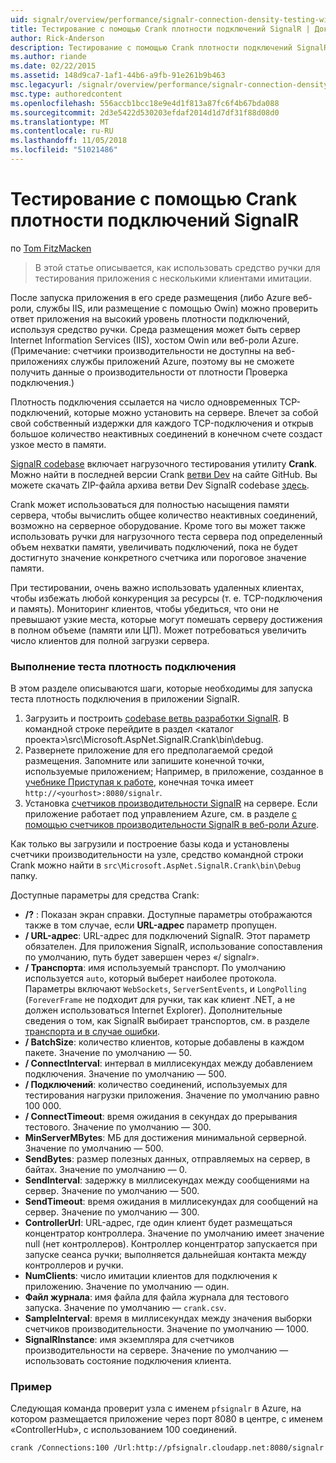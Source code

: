 ```yaml
---
uid: signalr/overview/performance/signalr-connection-density-testing-with-crank
title: Тестирование с помощью Crank плотности подключений SignalR | Документация Майкрософт
author: Rick-Anderson
description: Тестирование с помощью Crank плотности подключений SignalR
ms.author: riande
ms.date: 02/22/2015
ms.assetid: 148d9ca7-1af1-44b6-a9fb-91e261b9b463
msc.legacyurl: /signalr/overview/performance/signalr-connection-density-testing-with-crank
msc.type: authoredcontent
ms.openlocfilehash: 556accb1bcc18e9e4d1f813a87fc6f4b67bda088
ms.sourcegitcommit: 2d3e5422d530203efdaf2014d1d7df31f88d08d0
ms.translationtype: MT
ms.contentlocale: ru-RU
ms.lasthandoff: 11/05/2018
ms.locfileid: "51021486"
---
```

<a name="signalr-connection-density-testing-with-crank"></a>Тестирование с помощью Crank плотности подключений SignalR
====================
по [Tom FitzMacken](https://github.com/tfitzmac)

> В этой статье описывается, как использовать средство ручки для тестирования приложения с несколькими клиентами имитации.


После запуска приложения в его среде размещения (либо Azure веб-роли, службы IIS, или размещение с помощью Owin) можно проверить ответ приложения на высокий уровень плотности подключений, используя средство ручки. Среда размещения может быть сервер Internet Information Services (IIS), хостом Owin или веб-роли Azure. (Примечание: счетчики производительности не доступны на веб-приложениях службы приложений Azure, поэтому вы не сможете получить данные о производительности от плотности Проверка подключения.)

Плотность подключения ссылается на число одновременных TCP-подключений, которые можно установить на сервере. Влечет за собой свой собственный издержки для каждого TCP-подключения и открыв большое количество неактивных соединений в конечном счете создаст узкое место в памяти.

[SignalR codebase](https://github.com/signalr/signalr) включает нагрузочного тестирования утилиту **Crank**. Можно найти в последней версии Crank [ветви Dev](https://github.com/SignalR/signalr/tree/dev) на сайте GitHub. Вы можете скачать ZIP-файла архива ветви Dev SignalR codebase [здесь](https://github.com/SignalR/SignalR/archive/dev.zip).

Crank может использоваться для полностью насыщения памяти сервера, чтобы вычислить общее количество неактивных соединений, возможно на серверное оборудование. Кроме того вы может также использовать ручки для нагрузочного теста сервера под определенный объем нехватки памяти, увеличивать подключений, пока не будет достигнуто значение конкретного счетчика или пороговое значение памяти.

При тестировании, очень важно использовать удаленных клиентах, чтобы избежать любой конкуренция за ресурсы (т. е. TCP-подключения и память). Мониторинг клиентов, чтобы убедиться, что они не превышают узкие места, которые могут помешать серверу достижения в полном объеме (памяти или ЦП). Может потребоваться увеличить число клиентов для полной загрузки сервера.

### <a name="running-a-connection-density-test"></a>Выполнение теста плотность подключения

В этом разделе описываются шаги, которые необходимы для запуска теста плотность подключения в приложении SignalR.

1. Загрузить и построить [codebase ветвь разработки SignalR](https://github.com/SignalR/SignalR/archive/dev.zip). В командной строке перейдите в раздел &lt;каталог проекта&gt;\src\Microsoft.AspNet.SignalR.Crank\bin\debug.
2. Развернете приложение для его предполагаемой средой размещения. Запомните или запишите конечной точки, используемые приложением; Например, в приложение, созданное в [учебнике Приступая к работе](../getting-started/tutorial-getting-started-with-signalr.md), конечная точка имеет `http://<yourhost>:8080/signalr`.
3. Установка [счетчиков производительности SignalR](signalr-performance.md#perfcounters) на сервере. Если приложение работает под управлением Azure, см. в разделе [с помощью счетчиков производительности SignalR в веб-роли Azure](using-signalr-performance-counters-in-an-azure-web-role.md).

Как только вы загрузили и построение базы кода и установлены счетчики производительности на узле, средство командной строки Crank можно найти в `src\Microsoft.AspNet.SignalR.Crank\bin\Debug` папку.

Доступные параметры для средства Crank:

- **/?** : Показан экран справки. Доступные параметры отображаются также в том случае, если **URL-адрес** параметр пропущен.
- **/ URL-адрес**: URL-адрес для подключений SignalR. Этот параметр обязателен. Для приложения SignalR, использование сопоставления по умолчанию, путь будет завершен через «/ signalr».
- **/ Транспорта**: имя используемый транспорт. По умолчанию используется `auto`, который выберет наиболее протокола. Параметры включают `WebSockets`, `ServerSentEvents`, и `LongPolling` (`ForeverFrame` не подходит для ручки, так как клиент .NET, а не должен использоваться Internet Explorer). Дополнительные сведения о том, как SignalR выбирает транспортов, см. в разделе [транспорта и в случае ошибки](../getting-started/introduction-to-signalr.md#transports).
- **/ BatchSize**: количество клиентов, которые добавлены в каждом пакете. Значение по умолчанию — 50.
- **/ ConnectInterval**: интервал в миллисекундах между добавлением подключения. Значение по умолчанию — 500.
- **/ Подключений**: количество соединений, используемых для тестирования нагрузки приложения. Значение по умолчанию равно 100 000.
- **/ ConnectTimeout**: время ожидания в секундах до прерывания тестового. Значение по умолчанию — 300.
- **MinServerMBytes**: МБ для достижения минимальной серверной. Значение по умолчанию — 500.
- **SendBytes**: размер полезных данных, отправляемых на сервер, в байтах. Значение по умолчанию — 0.
- **SendInterval**: задержку в миллисекундах между сообщениями на сервер. Значение по умолчанию — 500.
- **SendTimeout**: время ожидания в миллисекундах для сообщений на сервер. Значение по умолчанию — 300.
- **ControllerUrl**: URL-адрес, где один клиент будет размещаться концентратор контроллера. Значение по умолчанию имеет значение null (нет контроллеров). Контроллер концентратор запускается при запуске сеанса ручки; выполняется дальнейшая контакта между контроллеров и ручки.
- **NumClients**: число имитации клиентов для подключения к приложению. Значение по умолчанию — один.
- **Файл журнала**: имя файла для файла журнала для тестового запуска. Значение по умолчанию — `crank.csv`.
- **SampleInterval**: время в миллисекундах между значения выборки счетчиков производительности. Значение по умолчанию — 1000.
- **SignalRInstance**: имя экземпляра для счетчиков производительности на сервере. Значение по умолчанию — использовать состояние подключения клиента.

### <a name="example"></a>Пример

Следующая команда проверит узла с именем `pfsignalr` в Azure, на котором размещается приложение через порт 8080 в центре, с именем «ControllerHub», с использованием 100 соединений.

`crank /Connections:100 /Url:http://pfsignalr.cloudapp.net:8080/signalr`
